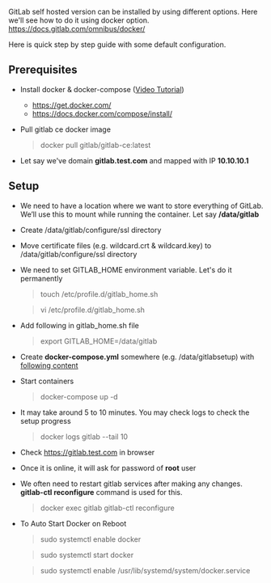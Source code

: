 GitLab self hosted version can be installed by using different options. Here we'll see how to do it using docker option. https://docs.gitlab.com/omnibus/docker/

Here is quick step by step guide with some default configuration.

## Prerequisites

- Install docker & docker-compose ([Video Tutorial](https://www.youtube.com/watch?v=BYr22wnWdyU&ab_channel=LearnInUrdu))
	- https://get.docker.com/
	- https://docs.docker.com/compose/install/

- Pull gitlab ce docker image 
	> docker pull gitlab/gitlab-ce:latest
- Let say we've domain **gitlab.test.com** and mapped with IP **10.10.10.1**

## Setup

- We need to have a location where we want to store everything of GitLab. We’ll use this to mount while running the container. Let say **/data/gitlab**
- Create /data/gitlab/configure/ssl directory  
- Move certificate files (e.g. wildcard.crt & wildcard.key) to /data/gitlab/configure/ssl directory
- We need to set GITLAB_HOME environment variable. Let's do it permanently
  > touch /etc/profile.d/gitlab_home.sh
  
  > vi /etc/profile.d/gitlab_home.sh
- Add following in gitlab_home.sh file
  > export GITLAB_HOME=/data/gitlab
 - Create **docker-compose.yml** somewhere (e.g. /data/gitlabsetup) with [following content](docker-compose.yml)
 - Start containers
   > docker-compose up -d
 - It may take around 5 to 10 minutes. You may check logs to check the setup progress
   > docker logs gitlab --tail 10
- Check https://gitlab.test.com in browser
- Once it is online, it will ask for password of **root** user
- We often need to restart gitlab services after making any changes. **gitlab-ctl reconfigure** command is used for this.
  > docker exec gitlab gitlab-ctl reconfigure

- To Auto Start Docker on Reboot
  > sudo systemctl enable docker
  
  > sudo systemctl start docker
  
  > sudo systemctl enable /usr/lib/systemd/system/docker.service  
